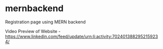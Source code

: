 # mernbackend
 Registration page using MERN backend

Video Preview of Website - https://www.linkedin.com/feed/update/urn:li:activity:7024013882952159234/
